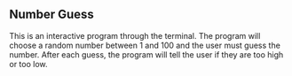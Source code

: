 ## Number Guess
This is an interactive program through the terminal. The program will choose a random number between 1 and 100 and the user must guess the number. After each guess, the program will tell the user if they are too high or too low.
